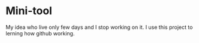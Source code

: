 # Mini-tool

My idea who live only few days and I stop working on it.
I use this project to lerning how github working.
